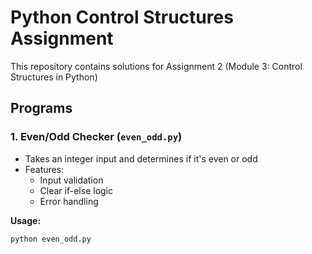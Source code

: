 # Python Control Structures Assignment

This repository contains solutions for Assignment 2 (Module 3: Control Structures in Python)

## Programs

### 1. Even/Odd Checker (`even_odd.py`)
- Takes an integer input and determines if it's even or odd
- Features:
  - Input validation
  - Clear if-else logic
  - Error handling

**Usage:**
```bash
python even_odd.py